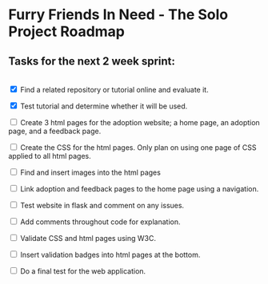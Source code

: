 # Furry Friends In Need - The Solo Project Roadmap

## Tasks for the next 2 week sprint:
<br/>
<input type="checkbox" checked> Find a related repository or tutorial online and evaluate it. 

<input type="checkbox" checked> Test tutorial and determine whether it will be used.

<input type="checkbox"> Create 3 html pages for the adoption website; a home page, an adoption page, and a feedback page.

<input type="checkbox"> Create the CSS for the html pages. Only plan on using one page of CSS applied to all html pages.

<input type="checkbox"> Find and insert images into the html pages

<input type="checkbox"> Link adoption and feedback pages to the home page using a navigation.

<input type="checkbox"> Test website in flask and comment on any issues.

<input type="checkbox"> Add comments throughout code for explanation.

<input type="checkbox"> Validate CSS and html pages using W3C.

<input type="checkbox"> Insert validation badges into html pages at the bottom.

<input type="checkbox"> Do a final test for the web application.
